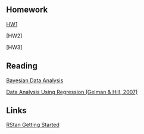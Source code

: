 
## Homework
[HW1](https://kirkvanacore.github.io/Bayesian-Computation-in-Stan-and-R/HW1.html)

[HW2]

[HW3]

## Reading
[Bayesian Data Analysis](https://bookdown.org/marklhc/notes_bookdown/)

[Data Analysis Using Regression (Gelman & Hill, 2007)](https://github.com/bgse-datascience-group8/Statistical-Modelling-and-Inference/blob/master/resources/Gelman%2C%20Hill-Data%20Analysis%20Using%20Regression%20(2007).pdf)

## Links
[RStan Getting Started](https://github.com/stan-dev/rstan/wiki/RStan-Getting-Started)
 
